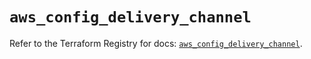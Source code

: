 # `aws_config_delivery_channel`

Refer to the Terraform Registry for docs: [`aws_config_delivery_channel`](https://registry.terraform.io/providers/hashicorp/aws/5.88.0/docs/resources/config_delivery_channel).
